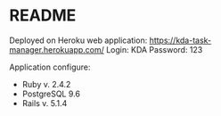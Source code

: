 # README

Deployed on Heroku web application: https://kda-task-manager.herokuapp.com/
Login: KDA
Password: 123

Application configure:

- Ruby v. 2.4.2
- PostgreSQL 9.6
- Rails v. 5.1.4
